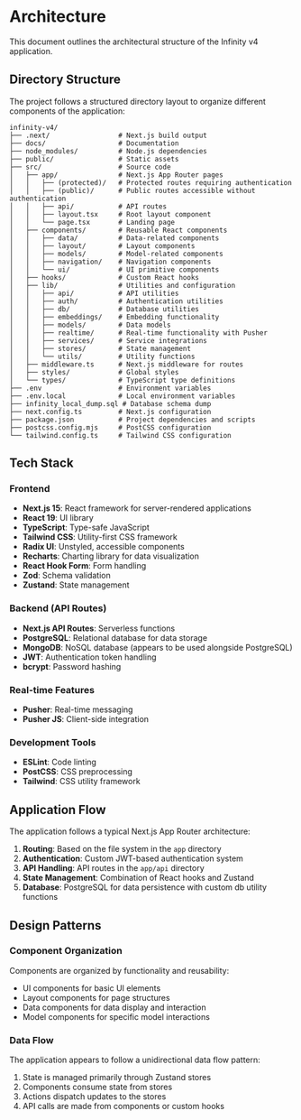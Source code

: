 # Architecture

This document outlines the architectural structure of the Infinity v4 application.

## Directory Structure

The project follows a structured directory layout to organize different components of the application:

```
infinity-v4/
├── .next/                 # Next.js build output
├── docs/                  # Documentation
├── node_modules/          # Node.js dependencies
├── public/                # Static assets
├── src/                   # Source code
│   ├── app/               # Next.js App Router pages
│   │   ├── (protected)/   # Protected routes requiring authentication
│   │   ├── (public)/      # Public routes accessible without authentication
│   │   ├── api/           # API routes
│   │   ├── layout.tsx     # Root layout component
│   │   └── page.tsx       # Landing page
│   ├── components/        # Reusable React components
│   │   ├── data/          # Data-related components
│   │   ├── layout/        # Layout components
│   │   ├── models/        # Model-related components
│   │   ├── navigation/    # Navigation components
│   │   └── ui/            # UI primitive components
│   ├── hooks/             # Custom React hooks
│   ├── lib/               # Utilities and configuration
│   │   ├── api/           # API utilities
│   │   ├── auth/          # Authentication utilities
│   │   ├── db/            # Database utilities
│   │   ├── embeddings/    # Embedding functionality
│   │   ├── models/        # Data models
│   │   ├── realtime/      # Real-time functionality with Pusher
│   │   ├── services/      # Service integrations
│   │   ├── stores/        # State management
│   │   └── utils/         # Utility functions
│   ├── middleware.ts      # Next.js middleware for routes
│   ├── styles/            # Global styles
│   └── types/             # TypeScript type definitions
├── .env                   # Environment variables
├── .env.local             # Local environment variables
├── infinity_local_dump.sql # Database schema dump
├── next.config.ts         # Next.js configuration
├── package.json           # Project dependencies and scripts
├── postcss.config.mjs     # PostCSS configuration
└── tailwind.config.ts     # Tailwind CSS configuration
```

## Tech Stack

### Frontend

- **Next.js 15**: React framework for server-rendered applications
- **React 19**: UI library
- **TypeScript**: Type-safe JavaScript
- **Tailwind CSS**: Utility-first CSS framework
- **Radix UI**: Unstyled, accessible components
- **Recharts**: Charting library for data visualization
- **React Hook Form**: Form handling
- **Zod**: Schema validation
- **Zustand**: State management

### Backend (API Routes)

- **Next.js API Routes**: Serverless functions
- **PostgreSQL**: Relational database for data storage
- **MongoDB**: NoSQL database (appears to be used alongside PostgreSQL)
- **JWT**: Authentication token handling
- **bcrypt**: Password hashing

### Real-time Features

- **Pusher**: Real-time messaging
- **Pusher JS**: Client-side integration

### Development Tools

- **ESLint**: Code linting
- **PostCSS**: CSS preprocessing
- **Tailwind**: CSS utility framework

## Application Flow

The application follows a typical Next.js App Router architecture:

1. **Routing**: Based on the file system in the `app` directory
2. **Authentication**: Custom JWT-based authentication system
3. **API Handling**: API routes in the `app/api` directory
4. **State Management**: Combination of React hooks and Zustand
5. **Database**: PostgreSQL for data persistence with custom db utility functions

## Design Patterns

### Component Organization

Components are organized by functionality and reusability:
- UI components for basic UI elements
- Layout components for page structures
- Data components for data display and interaction
- Model components for specific model interactions

### Data Flow

The application appears to follow a unidirectional data flow pattern:
1. State is managed primarily through Zustand stores
2. Components consume state from stores
3. Actions dispatch updates to the stores
4. API calls are made from components or custom hooks
